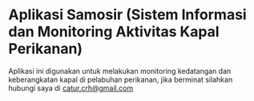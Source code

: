 # Aplikasi Samosir (Sistem Informasi dan Monitoring Aktivitas Kapal Perikanan)

Aplikasi ini digunakan untuk melakukan monitoring kedatangan dan keberangkatan kapal di pelabuhan perikanan, jika berminat silahkan hubungi saya di catur.crh@gmail.com





